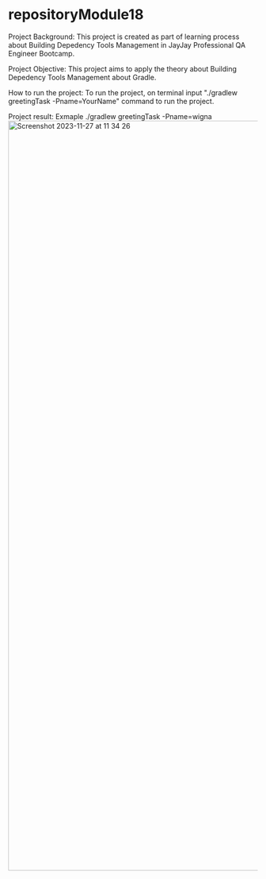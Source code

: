 # repositoryModule18

Project Background:
This project is created as part of learning process about Building Depedency Tools Management in JayJay Professional QA Engineer Bootcamp.

Project Objective:
This project aims to apply the theory about Building Depedency Tools Management about Gradle. 


How to run the project:
To run the project, on terminal input "./gradlew greetingTask -Pname=YourName" command to run the project.

Project result: 
Exmaple ./gradlew greetingTask -Pname=wigna
<img width="1511" alt="Screenshot 2023-11-27 at 11 34 26" src="https://github.com/titawigna/repositoryModule18/assets/89175246/bb08a6d1-4545-4675-a76e-ce722714cdde">
